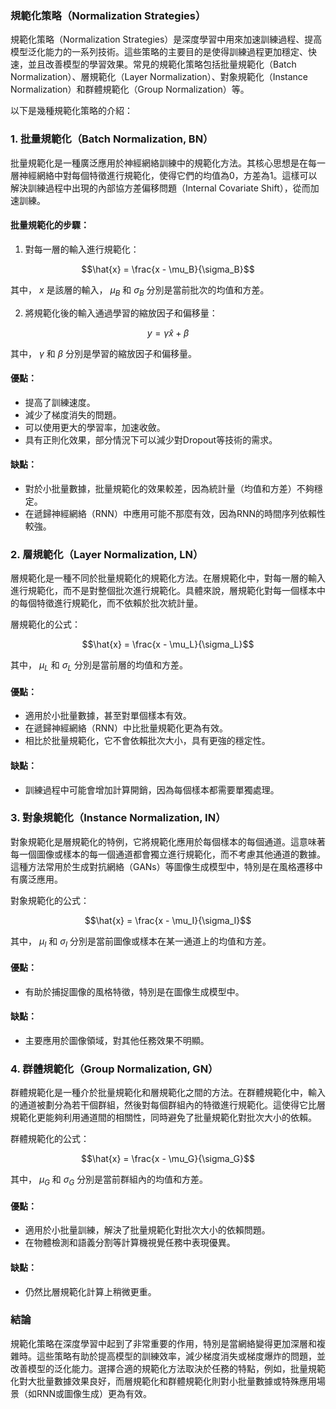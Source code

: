 ### 規範化策略（Normalization Strategies）

規範化策略（Normalization Strategies）是深度學習中用來加速訓練過程、提高模型泛化能力的一系列技術。這些策略的主要目的是使得訓練過程更加穩定、快速，並且改善模型的學習效果。常見的規範化策略包括批量規範化（Batch Normalization）、層規範化（Layer Normalization）、對象規範化（Instance Normalization）和群體規範化（Group Normalization）等。

以下是幾種規範化策略的介紹：

### 1. 批量規範化（Batch Normalization, BN）

批量規範化是一種廣泛應用於神經網絡訓練中的規範化方法。其核心思想是在每一層神經網絡中對每個特徵進行規範化，使得它們的均值為0，方差為1。這樣可以解決訓練過程中出現的內部協方差偏移問題（Internal Covariate Shift），從而加速訓練。

#### 批量規範化的步驟：
1. 對每一層的輸入進行規範化：
   
$$\hat{x} = \frac{x - \mu_B}{\sigma_B}$$

   其中， $`x`$  是該層的輸入， $`\mu_B`$  和  $`\sigma_B`$  分別是當前批次的均值和方差。
   
2. 將規範化後的輸入通過學習的縮放因子和偏移量：
   
$$y = \gamma \hat{x} + \beta$$

   其中， $`\gamma`$  和  $`\beta`$  分別是學習的縮放因子和偏移量。

#### 優點：
- 提高了訓練速度。
- 減少了梯度消失的問題。
- 可以使用更大的學習率，加速收斂。
- 具有正則化效果，部分情況下可以減少對Dropout等技術的需求。

#### 缺點：
- 對於小批量數據，批量規範化的效果較差，因為統計量（均值和方差）不夠穩定。
- 在遞歸神經網絡（RNN）中應用可能不那麼有效，因為RNN的時間序列依賴性較強。

### 2. 層規範化（Layer Normalization, LN）

層規範化是一種不同於批量規範化的規範化方法。在層規範化中，對每一層的輸入進行規範化，而不是對整個批次進行規範化。具體來說，層規範化對每一個樣本中的每個特徵進行規範化，而不依賴於批次統計量。

層規範化的公式：

$$\hat{x} = \frac{x - \mu_L}{\sigma_L}$$

其中， $`\mu_L`$  和  $`\sigma_L`$  分別是當前層的均值和方差。

#### 優點：
- 適用於小批量數據，甚至對單個樣本有效。
- 在遞歸神經網絡（RNN）中比批量規範化更為有效。
- 相比於批量規範化，它不會依賴批次大小，具有更強的穩定性。

#### 缺點：
- 訓練過程中可能會增加計算開銷，因為每個樣本都需要單獨處理。
  
### 3. 對象規範化（Instance Normalization, IN）

對象規範化是層規範化的特例，它將規範化應用於每個樣本的每個通道。這意味著每一個圖像或樣本的每一個通道都會獨立進行規範化，而不考慮其他通道的數據。這種方法常用於生成對抗網絡（GANs）等圖像生成模型中，特別是在風格遷移中有廣泛應用。

對象規範化的公式：

$$\hat{x} = \frac{x - \mu_I}{\sigma_I}$$

其中， $`\mu_I`$  和  $`\sigma_I`$  分別是當前圖像或樣本在某一通道上的均值和方差。

#### 優點：
- 有助於捕捉圖像的風格特徵，特別是在圖像生成模型中。
  
#### 缺點：
- 主要應用於圖像領域，對其他任務效果不明顯。

### 4. 群體規範化（Group Normalization, GN）

群體規範化是一種介於批量規範化和層規範化之間的方法。在群體規範化中，輸入的通道被劃分為若干個群組，然後對每個群組內的特徵進行規範化。這使得它比層規範化更能夠利用通道間的相關性，同時避免了批量規範化對批次大小的依賴。

群體規範化的公式：

$$\hat{x} = \frac{x - \mu_G}{\sigma_G}$$

其中， $`\mu_G`$  和  $`\sigma_G`$  分別是當前群組內的均值和方差。

#### 優點：
- 適用於小批量訓練，解決了批量規範化對批次大小的依賴問題。
- 在物體檢測和語義分割等計算機視覺任務中表現優異。

#### 缺點：
- 仍然比層規範化計算上稍微更重。

### 結論

規範化策略在深度學習中起到了非常重要的作用，特別是當網絡變得更加深層和複雜時。這些策略有助於提高模型的訓練效率，減少梯度消失或梯度爆炸的問題，並改善模型的泛化能力。選擇合適的規範化方法取決於任務的特點，例如，批量規範化對大批量數據效果良好，而層規範化和群體規範化則對小批量數據或特殊應用場景（如RNN或圖像生成）更為有效。